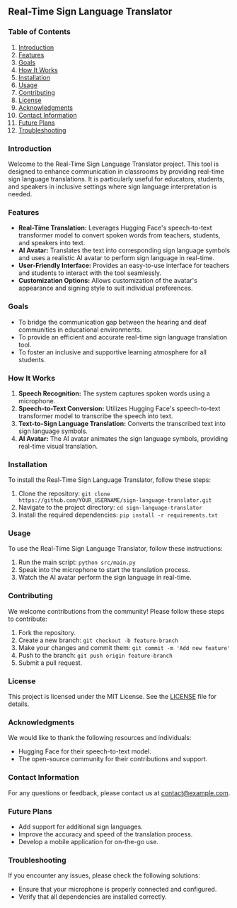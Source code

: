 ## Real-Time Sign Language Translator

### Table of Contents
1. [Introduction](#introduction)
2. [Features](#features)
3. [Goals](#goals)
4. [How It Works](#how-it-works)
5. [Installation](#installation)
6. [Usage](#usage)
7. [Contributing](#contributing)
8. [License](#license)
9. [Acknowledgments](#acknowledgments)
10. [Contact Information](#contact-information)
11. [Future Plans](#future-plans)
12. [Troubleshooting](#troubleshooting)

### Introduction
Welcome to the Real-Time Sign Language Translator project. This tool is designed to enhance communication in classrooms by providing real-time sign language translations. It is particularly useful for educators, students, and speakers in inclusive settings where sign language interpretation is needed.

### Features
- **Real-Time Translation:** Leverages Hugging Face's speech-to-text transformer model to convert spoken words from teachers, students, and speakers into text.
- **AI Avatar:** Translates the text into corresponding sign language symbols and uses a realistic AI avatar to perform sign language in real-time.
- **User-Friendly Interface:** Provides an easy-to-use interface for teachers and students to interact with the tool seamlessly.
- **Customization Options:** Allows customization of the avatar's appearance and signing style to suit individual preferences.

### Goals
- To bridge the communication gap between the hearing and deaf communities in educational environments.
- To provide an efficient and accurate real-time sign language translation tool.
- To foster an inclusive and supportive learning atmosphere for all students.

### How It Works
1. **Speech Recognition:** The system captures spoken words using a microphone.
2. **Speech-to-Text Conversion:** Utilizes Hugging Face's speech-to-text transformer model to transcribe the speech into text.
3. **Text-to-Sign Language Translation:** Converts the transcribed text into sign language symbols.
4. **AI Avatar:** The AI avatar animates the sign language symbols, providing real-time visual translation.

### Installation
To install the Real-Time Sign Language Translator, follow these steps:
1. Clone the repository: `git clone https://github.com/YOUR_USERNAME/sign-language-translator.git`
2. Navigate to the project directory: `cd sign-language-translator`
3. Install the required dependencies: `pip install -r requirements.txt`

### Usage
To use the Real-Time Sign Language Translator, follow these instructions:
1. Run the main script: `python src/main.py`
2. Speak into the microphone to start the translation process.
3. Watch the AI avatar perform the sign language in real-time.

### Contributing
We welcome contributions from the community! Please follow these steps to contribute:
1. Fork the repository.
2. Create a new branch: `git checkout -b feature-branch`
3. Make your changes and commit them: `git commit -m 'Add new feature'`
4. Push to the branch: `git push origin feature-branch`
5. Submit a pull request.

### License
This project is licensed under the MIT License. See the [LICENSE](LICENSE) file for details.

### Acknowledgments
We would like to thank the following resources and individuals:
- Hugging Face for their speech-to-text model.
- The open-source community for their contributions and support.

### Contact Information
For any questions or feedback, please contact us at contact@example.com.

### Future Plans
- Add support for additional sign languages.
- Improve the accuracy and speed of the translation process.
- Develop a mobile application for on-the-go use.

### Troubleshooting
If you encounter any issues, please check the following solutions:
- Ensure that your microphone is properly connected and configured.
- Verify that all dependencies are installed correctly.
